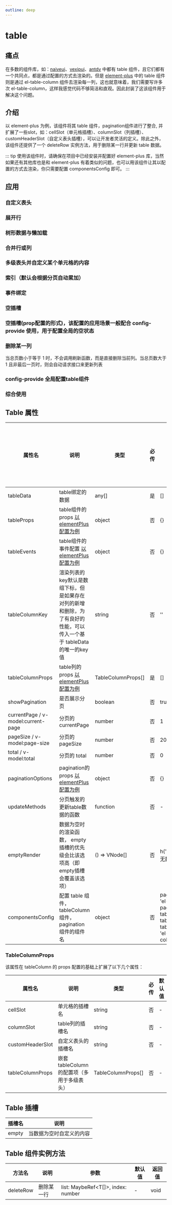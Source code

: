 ```yaml
---
outline: deep
---
```


# table

## 痛点

在多数的组件库，如：[naiveui](https://www.naiveui.com/zh-CN/light/components/data-table)、[vexipui](https://www.vexipui.com/zh-CN/components/table)、[antdv](https://next.antdv.com/components/table) 中都有 table 组件，且它们都有一个共同点，都是通过配置的方式去渲染的。但是 [element-plus](https://element-plus.org/zh-CN/component/table.html) 中的 table 组件则是通过 el-table-column 组件去渲染每一列，这也就意味着，我们需要写许多次 el-table-column，这样我感觉代码不够简洁和直观。因此封装了这该组件用于解决这个问题。

## 介绍

以 element-plus 为例，该组件将其 table 组件，pagination组件进行了整合, 并扩展了一些slot，如：cellSlot（单元格插槽）、columnSlot（列插槽）、customHeaderSlot（自定义表头插槽），可以让开发者灵活的定义。除此之外，该组件还提供了一个 deleteRow 实例方法，用于删除某一行并更新 table 数据。

::: tip
使用该组件时，请确保在项目中已经安装并配置好 element-plus 库，当然如果还有其他库也是和 element-plus 有着类似的问题，也可以用该组件让其以配置的方式去渲染，你只需要配置 componentsConfig 即可。
:::

## 应用

### 自定义表头

<demo src="./demos/table/element-plus/header.vue" title="提示" desc="配置 customHeaderSlot 属性" ></demo>

### 展开行

<demo src="./demos/table/element-plus/expand.vue" ></demo>

### 树形数据与懒加载

<demo src="./demos/table/element-plus/tree.vue" ></demo>

### 合并行或列

<demo src="./demos/table/element-plus/merge.vue" ></demo>

### 多级表头并自定义某个单元格的内容

<demo src="./demos/table/element-plus/multi-header.vue" title="提示" desc="通过配置嵌套 tableColumnProps 和 cellSlot 来实现" ></demo>

### 索引（默认会根据分页自动累加）

<demo src="./demos/table/element-plus/index-type.vue" title="提示" desc="组件内部已经默认配置了相关逻辑，因此用户无需额外配置index属性" ></demo>

### 事件绑定

<demo src="./demos/table/element-plus/event.vue" title="提示" desc="配置tableEvent" ></demo>

### 空插槽

<demo src="./demos/table/element-plus/empty-slot.vue"></demo>

### 空插槽(prop配置的形式)，该配置的应用场景一般配合 config-provide 使用，用于配置全局的空状态

<demo src="./demos/table/element-plus/empty-render.vue" title="提示" desc="empty 插槽的优先级会比该选项高"></demo>

### 删除某一列

当总页数小于等于 1 时，不会调用刷新函数，而是直接删除当前列。当总页数大于 1 且非最后一页时，则会自动请求接口来更新列表

<demo src="./demos/table/element-plus/delete.vue"></demo>

### config-provide 全局配置table组件

<demo src="./demos/table/element-plus/config-provide.vue" title="提示" desc="该用例全局配置了table的border属性和数据未空时的渲染组件"></demo>

### 综合使用

<demo src="./demos/table/element-plus/default.vue" title="提示" desc="该事例包含了列插槽和单元格插槽的用例"></demo>


## Table 属性

| 属性名    | 说明   | 类型   | 必传   | 默认值  | 是否可以全局配置 |
| ---- | ---- | ------ |  ------- |  ------- | ------- |
| tableData | table绑定的数据   | any[]   | 是 | [] | 否 |
| tableProps | table组件的props [以 elementPlus 配置为例](https://element-plus.org/zh-CN/component/table.html#table-%E5%B1%9E%E6%80%A7) | object | 否 | {} | 是 |
| tableEvents | table组件的事件配置 [以 elementPlus 配置为例](https://element-plus.org/zh-CN/component/table.html#table-%E4%BA%8B%E4%BB%B6)| object | 否 | {} |  否 |
| tableColumnKey | 渲染列表的key默认是数组下标，但是如果存在对列的新增和删除，为了有良好的性能，可以传入一个基于 tableData 的唯一的key值   | string  | 否 |'' | 否 |
| tableColumnProps | table列的props [以 elementPlus 配置为例](https://element-plus.org/zh-CN/component/table.html#table-column-%E5%B1%9E%E6%80%A7)   | TableColumnProps[]   | 是 | [] | 否 |
| showPagination | 是否展示分页   | boolean   | 否 | true | 否 |
| currentPage /  v-model:current-page  | 分页的 currentPage  | number   | 否 | 1 | 否 |
| pageSize /  v-model:page-size | 分页的 pageSize  | number   | 否 | 20 | 是 |
| total  /  v-model:total | 分页的 total  | number   | 否 | 0 | 否 |
| paginationOptions | pagination的props [以 elementPlus 配置为例](https://element-plus.org/zh-CN/component/pagination.html#%E5%B1%9E%E6%80%A7)   | object   | 否 | {} | 是 |
| updateMethods | 分页触发的更新table数据的函数 | function   | 否 | - | 否 |
| emptyRender | 数据为空时的渲染函数， empty 插槽的优先级会比该选项高（即empty插槽会覆盖该选项） | () => VNode[]   | 否 | h('span', '暂无数据') | 是 |
| componentsConfig | 配置 table 组件，tableColumn 组件，pagination 组件的组件名  | object   | 否 | pagination: 'el-pagination', table: 'el-table', tableColumn: 'el-table-column' | 否 | 是 |

### TableColumnProps

该属性在 tableColumn 的 props 配置的基础上扩展了以下几个属性：

| 属性名    | 说明   | 类型   | 必传   | 默认值  |
| ---- | ---- | ------ |  ------- |  ------- |
| cellSlot | 单元格的插槽名   | string   | 否 | - |
| columnSlot | table列的插槽名   | string   | 否 | - |
| customHeaderSlot | 自定义表头的插槽名   | string   | 否 | - |
| tableColumnProps | 嵌套 tableColumn 的配置项（多用于多级表头）  | TableColumnProps[]   | 否 | - |

## Table 插槽

| 插槽名    | 说明   |
| ---- | ---- |
| empty | 当数据为空时自定义的内容 |


## Table 组件实例方法

| 方法名    | 说明   |  参数 | 默认值 | 返回值 |
| ---- | ---- |  ---- | ---- |  ---- |
| deleteRow | 删除某一行 | list: MaybeRef<T[]>, index: number | - | void |
